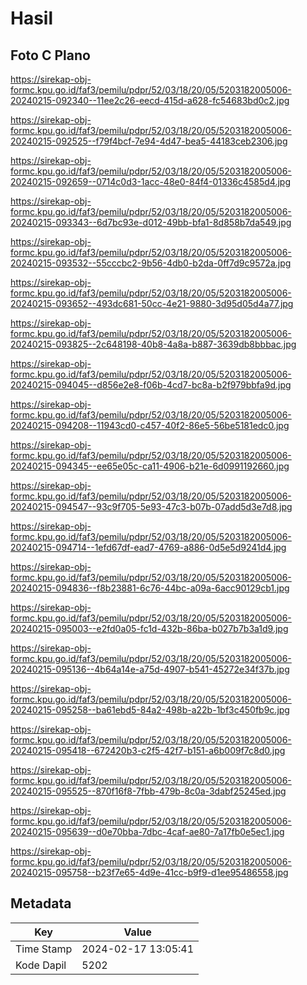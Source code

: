 # Hasil

## Foto C Plano

https://sirekap-obj-formc.kpu.go.id/faf3/pemilu/pdpr/52/03/18/20/05/5203182005006-20240215-092340--11ee2c26-eecd-415d-a628-fc54683bd0c2.jpg

https://sirekap-obj-formc.kpu.go.id/faf3/pemilu/pdpr/52/03/18/20/05/5203182005006-20240215-092525--f79f4bcf-7e94-4d47-bea5-44183ceb2306.jpg

https://sirekap-obj-formc.kpu.go.id/faf3/pemilu/pdpr/52/03/18/20/05/5203182005006-20240215-092659--0714c0d3-1acc-48e0-84f4-01336c4585d4.jpg

https://sirekap-obj-formc.kpu.go.id/faf3/pemilu/pdpr/52/03/18/20/05/5203182005006-20240215-093343--6d7bc93e-d012-49bb-bfa1-8d858b7da549.jpg

https://sirekap-obj-formc.kpu.go.id/faf3/pemilu/pdpr/52/03/18/20/05/5203182005006-20240215-093532--55cccbc2-9b56-4db0-b2da-0ff7d9c9572a.jpg

https://sirekap-obj-formc.kpu.go.id/faf3/pemilu/pdpr/52/03/18/20/05/5203182005006-20240215-093652--493dc681-50cc-4e21-9880-3d95d05d4a77.jpg

https://sirekap-obj-formc.kpu.go.id/faf3/pemilu/pdpr/52/03/18/20/05/5203182005006-20240215-093825--2c648198-40b8-4a8a-b887-3639db8bbbac.jpg

https://sirekap-obj-formc.kpu.go.id/faf3/pemilu/pdpr/52/03/18/20/05/5203182005006-20240215-094045--d856e2e8-f06b-4cd7-bc8a-b2f979bbfa9d.jpg

https://sirekap-obj-formc.kpu.go.id/faf3/pemilu/pdpr/52/03/18/20/05/5203182005006-20240215-094208--11943cd0-c457-40f2-86e5-56be5181edc0.jpg

https://sirekap-obj-formc.kpu.go.id/faf3/pemilu/pdpr/52/03/18/20/05/5203182005006-20240215-094345--ee65e05c-ca11-4906-b21e-6d0991192660.jpg

https://sirekap-obj-formc.kpu.go.id/faf3/pemilu/pdpr/52/03/18/20/05/5203182005006-20240215-094547--93c9f705-5e93-47c3-b07b-07add5d3e7d8.jpg

https://sirekap-obj-formc.kpu.go.id/faf3/pemilu/pdpr/52/03/18/20/05/5203182005006-20240215-094714--1efd67df-ead7-4769-a886-0d5e5d9241d4.jpg

https://sirekap-obj-formc.kpu.go.id/faf3/pemilu/pdpr/52/03/18/20/05/5203182005006-20240215-094836--f8b23881-6c76-44bc-a09a-6acc90129cb1.jpg

https://sirekap-obj-formc.kpu.go.id/faf3/pemilu/pdpr/52/03/18/20/05/5203182005006-20240215-095003--e2fd0a05-fc1d-432b-86ba-b027b7b3a1d9.jpg

https://sirekap-obj-formc.kpu.go.id/faf3/pemilu/pdpr/52/03/18/20/05/5203182005006-20240215-095136--4b64a14e-a75d-4907-b541-45272e34f37b.jpg

https://sirekap-obj-formc.kpu.go.id/faf3/pemilu/pdpr/52/03/18/20/05/5203182005006-20240215-095258--ba61ebd5-84a2-498b-a22b-1bf3c450fb9c.jpg

https://sirekap-obj-formc.kpu.go.id/faf3/pemilu/pdpr/52/03/18/20/05/5203182005006-20240215-095418--672420b3-c2f5-42f7-b151-a6b009f7c8d0.jpg

https://sirekap-obj-formc.kpu.go.id/faf3/pemilu/pdpr/52/03/18/20/05/5203182005006-20240215-095525--870f16f8-7fbb-479b-8c0a-3dabf25245ed.jpg

https://sirekap-obj-formc.kpu.go.id/faf3/pemilu/pdpr/52/03/18/20/05/5203182005006-20240215-095639--d0e70bba-7dbc-4caf-ae80-7a17fb0e5ec1.jpg

https://sirekap-obj-formc.kpu.go.id/faf3/pemilu/pdpr/52/03/18/20/05/5203182005006-20240215-095758--b23f7e65-4d9e-41cc-b9f9-d1ee95486558.jpg


## Metadata

| Key        | Value               |
| ---------- | ------------------- |
| Time Stamp | 2024-02-17 13:05:41 |
| Kode Dapil | 5202                |




